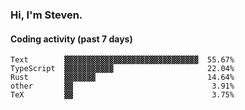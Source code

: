 ### Hi, I'm Steven.

#### Coding activity (past 7 days)
```
Text        ▓▓▓▓▓▓▓▓▓▓▓▓▓▓▓▓▓▓▓▓▓▓▓▓▓▓▓▓▓▓  55.67%
TypeScript  ▓▓▓▓▓▓▓▓▓▓▓                     22.04%
Rust        ▓▓▓▓▓▓▓                         14.64%
other       ▓▓                               3.91%
TeX         ▓▓                               3.75%
```
